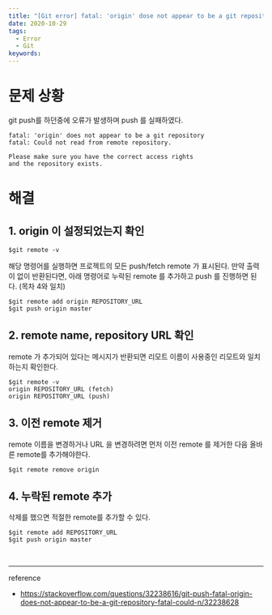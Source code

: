 ```yaml
---
title: "[Git error] fatal: 'origin' dose not appear to be a git repository"
date: 2020-10-29
tags:
  - Error
  - Git
keywords:
---
```


# 문제 상황

git push를 하던중에 오류가 발생하며 push 를 실패하였다.

```shell
fatal: 'origin' does not appear to be a git repository
fatal: Could not read from remote repository.

Please make sure you have the correct access rights
and the repository exists.
```



# 해결

## 1. origin 이 설정되었는지 확인

```shell
$git remote -v
```

해당 명령어를 실행하면 프로젝트의 모든 push/fetch remote 가 표시된다. 
만약 출력이 없이 반환된다면, 아래 명령어로 누락된 remote 를 추가하고 push 를 진행하면 된다. (목차 4와 일치)

```shell
$git remote add origin REPOSITORY_URL
$git push origin master
```
  
## 2. remote name, repository URL 확인

remote 가 추가되어 있다는 메시지가 반환되면 리모트 이름이 사용중인 리모트와 일치하는지 확인한다.


```shell
$git remote -v
origin REPOSITORY_URL (fetch)
origin REPOSITORY_URL (push)
```

## 3. 이전 remote 제거
remote 이름을 변경하거나 URL 을 변경하려면 먼저 이전 remote 를 제거한 다음 올바른 remote를 추가해야한다.

```shell
$git remote remove origin
```


## 4. 누락된 remote 추가 
삭제를 했으면 적절한 remote를 추가할 수 있다.

```shell
$git remote add REPOSITORY_URL
$git push origin master
```


<br>

-----
reference

- https://stackoverflow.com/questions/32238616/git-push-fatal-origin-does-not-appear-to-be-a-git-repository-fatal-could-n/32238628